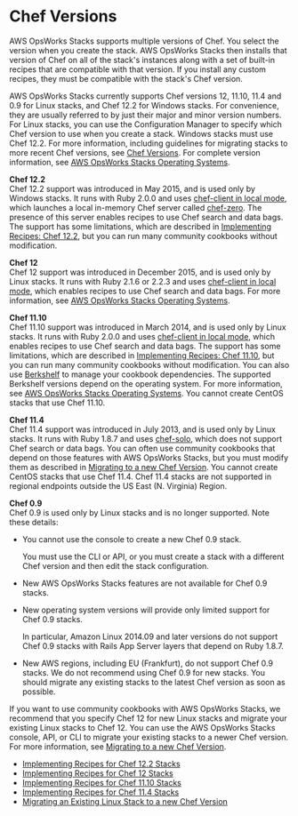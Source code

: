 # Chef Versions<a name="workingcookbook-chef11"></a>

AWS OpsWorks Stacks supports multiple versions of Chef\. You select the version when you create the stack\. AWS OpsWorks Stacks then installs that version of Chef on all of the stack's instances along with a set of built\-in recipes that are compatible with that version\. If you install any custom recipes, they must be compatible with the stack's Chef version\.

AWS OpsWorks Stacks currently supports Chef versions 12, 11\.10, 11\.4 and 0\.9 for Linux stacks, and Chef 12\.2 for Windows stacks\. For convenience, they are usually referred to by just their major and minor version numbers\. For Linux stacks, you can use the Configuration Manager to specify which Chef version to use when you create a stack\. Windows stacks must use Chef 12\.2\. For more information, including guidelines for migrating stacks to more recent Chef versions, see [Chef Versions](#workingcookbook-chef11)\. For complete version information, see [AWS OpsWorks Stacks Operating Systems](workinginstances-os.md)\.

**Chef 12\.2**  
Chef 12\.2 support was introduced in May 2015, and is used only by Windows stacks\. It runs with Ruby 2\.0\.0 and uses [chef\-client in local mode](https://docs.chef.io/ctl_chef_client.html#run-in-local-mode), which launches a local in\-memory Chef server called [chef\-zero](https://docs.chef.io/ctl_chef_client.html#about-chef-zero)\. The presence of this server enables recipes to use Chef search and data bags\. The support has some limitations, which are described in [Implementing Recipes: Chef 12\.2](workingcookbook-chef12.md), but you can run many community cookbooks without modification\.

**Chef 12**  
Chef 12 support was introduced in December 2015, and is used only by Linux stacks\. It runs with Ruby 2\.1\.6 or 2\.2\.3 and uses [chef\-client in local mode](https://docs.chef.io/ctl_chef_client.html#run-in-local-mode), which enables recipes to use Chef search and data bags\. For more information, see [AWS OpsWorks Stacks Operating Systems](workinginstances-os.md)\.

**Chef 11\.10**  
Chef 11\.10 support was introduced in March 2014, and is used only by Linux stacks\. It runs with Ruby 2\.0\.0 and uses [chef\-client in local mode](https://docs.chef.io/ctl_chef_client.html#run-in-local-mode), which enables recipes to use Chef search and data bags\. The support has some limitations, which are described in [Implementing Recipes: Chef 11\.10](workingcookbook-chef11-10.md), but you can run many community cookbooks without modification\. You can also use [Berkshelf](http://berkshelf.com/) to manage your cookbook dependencies\. The supported Berkshelf versions depend on the operating system\. For more information, see [AWS OpsWorks Stacks Operating Systems](workinginstances-os.md)\. You cannot create CentOS stacks that use Chef 11\.10\.

**Chef 11\.4**  
Chef 11\.4 support was introduced in July 2013, and is used only by Linux stacks\. It runs with Ruby 1\.8\.7 and uses [chef\-solo](https://docs.chef.io/chef_solo.html), which does not support Chef search or data bags\. You can often use community cookbooks that depend on those features with AWS OpsWorks Stacks, but you must modify them as described in [Migrating to a new Chef Version](workingcookbook-chef11-migrate.md)\. You cannot create CentOS stacks that use Chef 11\.4\. Chef 11\.4 stacks are not supported in regional endpoints outside the US East \(N\. Virginia\) Region\.

**Chef 0\.9**  
 Chef 0\.9 is used only by Linux stacks and is no longer supported\. Note these details:   

+ You cannot use the console to create a new Chef 0\.9 stack\.

  You must use the CLI or API, or you must create a stack with a different Chef version and then edit the stack configuration\.

+ New AWS OpsWorks Stacks features are not available for Chef 0\.9 stacks\.

+ New operating system versions will provide only limited support for Chef 0\.9 stacks\.

  In particular, Amazon Linux 2014\.09 and later versions do not support Chef 0\.9 stacks with Rails App Server layers that depend on Ruby 1\.8\.7\.

+ New AWS regions, including EU \(Frankfurt\), do not support Chef 0\.9 stacks\.
We do not recommend using Chef 0\.9 for new stacks\. You should migrate any existing stacks to the latest Chef version as soon as possible\.

If you want to use community cookbooks with AWS OpsWorks Stacks, we recommend that you specify Chef 12 for new Linux stacks and migrate your existing Linux stacks to Chef 12\. You can use the AWS OpsWorks Stacks console, API, or CLI to migrate your existing stacks to a newer Chef version\. For more information, see [Migrating to a new Chef Version](workingcookbook-chef11-migrate.md)\.


+ [Implementing Recipes for Chef 12\.2 Stacks](workingcookbook-chef12.md)
+ [Implementing Recipes for Chef 12 Stacks](workingcookbook-chef12-linux.md)
+ [Implementing Recipes for Chef 11\.10 Stacks](workingcookbook-chef11-10.md)
+ [Implementing Recipes for Chef 11\.4 Stacks](workingcookbook-chef11-4.md)
+ [Migrating an Existing Linux Stack to a new Chef Version](workingcookbook-chef11-migrate.md)